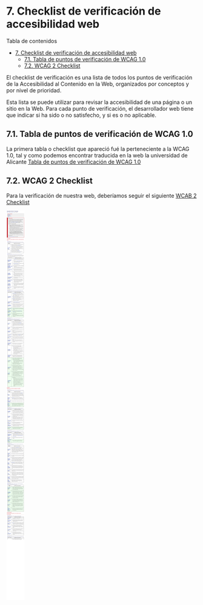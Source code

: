 # 7. Checklist de verificación de accesibilidad web

Tabla de contenidos

- [7. Checklist de verificación de accesibilidad web](#7-checklist-de-verificación-de-accesibilidad-web)
  - [7.1. Tabla de puntos de verificación de WCAG 1.0](#71-tabla-de-puntos-de-verificación-de-wcag-10)
  - [7.2. WCAG 2 Checklist](#72-wcag-2-checklist)

El checklist de verificación es una lista de todos los puntos de verificación de la Accesibilidad al Contenido en la Web, organizados por conceptos y por nivel de prioridad.

Esta lista se puede utilizar para revisar la accesibilidad de una página o un sitio en la Web. Para cada punto de verificación, el desarrollador web tiene que indicar si ha sido o no satisfecho, y si es o no aplicable.

## 7.1. Tabla de puntos de verificación de WCAG 1.0

La primera tabla o checklist que apareció fué la perteneciente a la WCAG 1.0, tal y como podemos encontrar traducida en la web la universidad de Alicante [Tabla de puntos de verificación de WCAG 1.0](http://accesibilidadweb.dlsi.ua.es/?menu=puntos-1.0)

## 7.2. WCAG 2 Checklist

Para la verificación de nuestra web, deberíamos seguir el siguiente [WCAB 2 Checklist](https://webaim.org/standards/wcag/checklist)

![Checklist](img/WCAG-2-Checklist.png)


